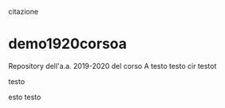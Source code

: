 citazione
# demo1920corsoa
Repository dell'a.a. 2019-2020 del corso A
testo testo
cir
testot

testo

esto testo

